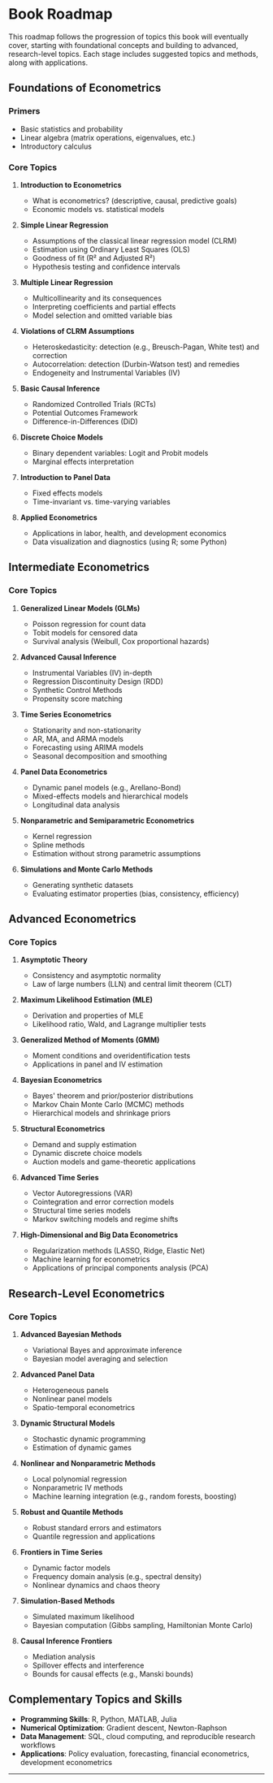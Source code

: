 # Book Roadmap

This roadmap follows the progression of topics this book will eventually cover, starting with foundational concepts and building to advanced, research-level topics. Each stage includes suggested topics and methods, along with applications.

## Foundations of Econometrics

### **Primers**
- Basic statistics and probability
- Linear algebra (matrix operations, eigenvalues, etc.)
- Introductory calculus

### **Core Topics**
1. **Introduction to Econometrics**
   - What is econometrics? (descriptive, causal, predictive goals)
   - Economic models vs. statistical models

2. **Simple Linear Regression**
   - Assumptions of the classical linear regression model (CLRM)
   - Estimation using Ordinary Least Squares (OLS)
   - Goodness of fit (R² and Adjusted R²)
   - Hypothesis testing and confidence intervals

3. **Multiple Linear Regression**
   - Multicollinearity and its consequences
   - Interpreting coefficients and partial effects
   - Model selection and omitted variable bias

4. **Violations of CLRM Assumptions**
   - Heteroskedasticity: detection (e.g., Breusch-Pagan, White test) and correction
   - Autocorrelation: detection (Durbin-Watson test) and remedies
   - Endogeneity and Instrumental Variables (IV)

5. **Basic Causal Inference**
   - Randomized Controlled Trials (RCTs)
   - Potential Outcomes Framework
   - Difference-in-Differences (DiD)

6. **Discrete Choice Models**
   - Binary dependent variables: Logit and Probit models
   - Marginal effects interpretation

7. **Introduction to Panel Data**
   - Fixed effects models
   - Time-invariant vs. time-varying variables

8. **Applied Econometrics**
   - Applications in labor, health, and development economics
   - Data visualization and diagnostics (using R; some Python)

## Intermediate Econometrics

### **Core Topics**
1. **Generalized Linear Models (GLMs)**
   - Poisson regression for count data
   - Tobit models for censored data
   - Survival analysis (Weibull, Cox proportional hazards)

2. **Advanced Causal Inference**
   - Instrumental Variables (IV) in-depth
   - Regression Discontinuity Design (RDD)
   - Synthetic Control Methods
   - Propensity score matching

3. **Time Series Econometrics**
   - Stationarity and non-stationarity
   - AR, MA, and ARMA models
   - Forecasting using ARIMA models
   - Seasonal decomposition and smoothing

4. **Panel Data Econometrics**
   - Dynamic panel models (e.g., Arellano-Bond)
   - Mixed-effects models and hierarchical models
   - Longitudinal data analysis

5. **Nonparametric and Semiparametric Econometrics**
   - Kernel regression
   - Spline methods
   - Estimation without strong parametric assumptions

6. **Simulations and Monte Carlo Methods**
   - Generating synthetic datasets
   - Evaluating estimator properties (bias, consistency, efficiency)

## Advanced Econometrics

### **Core Topics**
1. **Asymptotic Theory**
   - Consistency and asymptotic normality
   - Law of large numbers (LLN) and central limit theorem (CLT)

2. **Maximum Likelihood Estimation (MLE)**
   - Derivation and properties of MLE
   - Likelihood ratio, Wald, and Lagrange multiplier tests

3. **Generalized Method of Moments (GMM)**
   - Moment conditions and overidentification tests
   - Applications in panel and IV estimation

4. **Bayesian Econometrics**
   - Bayes' theorem and prior/posterior distributions
   - Markov Chain Monte Carlo (MCMC) methods
   - Hierarchical models and shrinkage priors

5. **Structural Econometrics**
   - Demand and supply estimation
   - Dynamic discrete choice models
   - Auction models and game-theoretic applications

6. **Advanced Time Series**
   - Vector Autoregressions (VAR)
   - Cointegration and error correction models
   - Structural time series models
   - Markov switching models and regime shifts

7. **High-Dimensional and Big Data Econometrics**
   - Regularization methods (LASSO, Ridge, Elastic Net)
   - Machine learning for econometrics
   - Applications of principal components analysis (PCA)

## Research-Level Econometrics

### **Core Topics**
1. **Advanced Bayesian Methods**
   - Variational Bayes and approximate inference
   - Bayesian model averaging and selection

2. **Advanced Panel Data**
   - Heterogeneous panels
   - Nonlinear panel models
   - Spatio-temporal econometrics

3. **Dynamic Structural Models**
   - Stochastic dynamic programming
   - Estimation of dynamic games

4. **Nonlinear and Nonparametric Methods**
   - Local polynomial regression
   - Nonparametric IV methods
   - Machine learning integration (e.g., random forests, boosting)

5. **Robust and Quantile Methods**
   - Robust standard errors and estimators
   - Quantile regression and applications

6. **Frontiers in Time Series**
   - Dynamic factor models
   - Frequency domain analysis (e.g., spectral density)
   - Nonlinear dynamics and chaos theory

7. **Simulation-Based Methods**
   - Simulated maximum likelihood
   - Bayesian computation (Gibbs sampling, Hamiltonian Monte Carlo)

8. **Causal Inference Frontiers**
   - Mediation analysis
   - Spillover effects and interference
   - Bounds for causal effects (e.g., Manski bounds)

## Complementary Topics and Skills
- **Programming Skills**: R, Python, MATLAB, Julia
- **Numerical Optimization**: Gradient descent, Newton-Raphson
- **Data Management**: SQL, cloud computing, and reproducible research workflows
- **Applications**: Policy evaluation, forecasting, financial econometrics, development econometrics

---